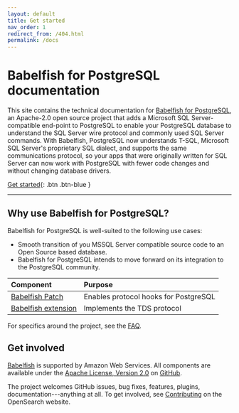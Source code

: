 ```yaml
---
layout: default
title: Get started
nav_order: 1
redirect_from: /404.html
permalink: /docs
---
```


# Babelfish for PostgreSQL documentation

This site contains the technical documentation for [Babelfish for PostgreSQL](https://babelfishpg.org/), an Apache-2.0 open source project that adds a Microsoft SQL Server-compatible end-point to PostgreSQL to enable your PostgreSQL database to understand the SQL Server wire protocol and commonly used SQL Server commands. With Babelfish, PostgreSQL now understands T-SQL, Microsoft SQL Server's proprietary SQL dialect, and supports the same communications protocol, so your apps that were originally written for SQL Server can now work with PostgreSQL with fewer code changes and without changing database drivers.


[Get started]({{site.url}}{{site.baseurl}}/docs/quick-start/pre-requisites){: .btn .btn-blue }


---

## Why use Babelfish for PostgreSQL?

Babelfish for PostgreSQL is well-suited to the following use cases:

* Smooth transition of you MSSQL Server compatible source code to an Open Source based database.
* Babelfish for PostgreSQL intends to move forward on its integration to the PostgreSQL community.

Component | Purpose
:--- | :---
[Babelfish Patch](https://github.com/babelfish-for-postgresql/babelfishpg-patch-for-postgresql) | Enables protocol hooks for PostgreSQL
[Babelfish extension](https://github.com/babelfish-for-postgresql/babelfishpg-extensions-and-tests) | Implements the TDS protocol


For specifics around the project, see the [FAQ]({{site.url}}{{site.baseurl}}/docs/faq).


## Get involved

[Babelfish](https://babelfish-for-postgresql.github.io/babelfish-for-postgresql/) is supported by Amazon Web Services. All components are available under the [Apache License, Version 2.0](https://www.apache.org/licenses/LICENSE-2.0.html) on [GitHub](https://github.com/babelfish-for-postgresql).

The project welcomes GitHub issues, bug fixes, features, plugins, documentation---anything at all. To get involved, see [Contributing](https://opensearch.org/source.html) on the OpenSearch website.